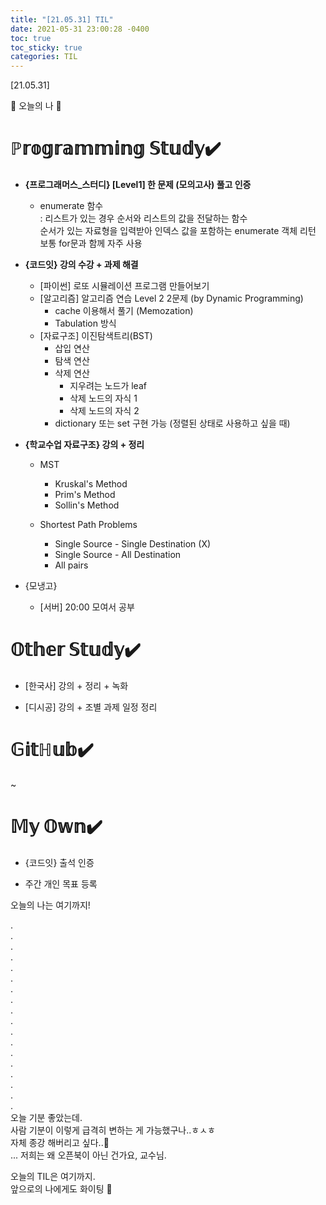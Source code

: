 ```yaml
---
title: "[21.05.31] TIL"
date: 2021-05-31 23:00:28 -0400
toc: true
toc_sticky: true
categories: TIL
---
```


[21.05.31]

🙌 오늘의 나 🙌

# ℙ𝕣𝕠𝕘𝕣𝕒𝕞𝕞𝕚𝕟𝕘 𝕊𝕥𝕦𝕕𝕪✔️
- **{프로그래머스_스터디} [Level1] 한 문제 (모의고사) 풀고 인증**
    * enumerate 함수     
      : 리스트가 있는 경우 순서와 리스트의 값을 전달하는 함수      
        순서가 있는 자료형을 입력받아 인덱스 값을 포함하는 enumerate 객체 리턴       
        보통  for문과 함께 자주 사용
   
- **{코드잇} 강의 수강 + 과제 해결**     
   * [파이썬] 로또 시뮬레이션 프로그램 만들어보기
   * [알고리즘] 알고리즘 연습 Level 2 2문제 (by Dynamic Programming)
       * cache 이용해서 풀기 (Memozation)
       * Tabulation 방식
   * [자료구조] 이진탐색트리(BST)
       * 삽입 연산
       * 탐색 연산
       * 삭제 연산
           * 지우려는 노드가 leaf
           * 삭제 노드의 자식 1
           * 삭제 노드의 자식 2
       * dictionary 또는 set 구현 가능 (정렬된 상태로 사용하고 싶을 때)

- **{학교수업 자료구조} 강의 + 정리**        
   * MST
       * Kruskal's Method
       * Prim's Method
       * Sollin's Method
 
   * Shortest Path Problems
       * Single Source - Single Destination (X)
       * Single Source - All Destination
       * All pairs    

  
- {모냉고} 
     * [서버] 20:00 모여서 공부

# 𝕆𝕥𝕙𝕖𝕣 𝕊𝕥𝕦𝕕𝕪✔️

- [한국사] 강의 + 정리 + 녹화

- [디시공] 강의 + 조별 과제 일정 정리

# 𝔾𝕚𝕥ℍ𝕦𝕓✔️

~


# 𝕄𝕪 𝕆𝕨𝕟✔️

- {코드잇} 출석 인증     

- 주간 개인 목표 등록




오늘의 나는 여기까지! 
    
.     
.      
.      
.    
.     
.      
.       
.        
.      
.      
.       
.      
.      
.      
.      
.      
.      
.    
오늘 기분 좋았는데.     
사람 기분이 이렇게 급격히 변하는 게 가능했구나..ㅎㅅㅎ         
자체 종강 해버리고 싶다..🤬      
... 저희는 왜 오픈북이 아닌 건가요, 교수님.   
        
     
오늘의 TIL은 여기까지.       
앞으로의 나에게도 화이팅 🌸  
